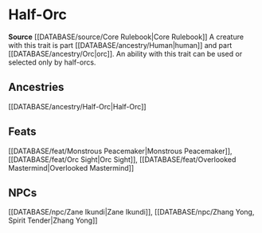 ﻿---
id: '86'
name: Half-Orc
rarity: Common
rus_type_level: null
source: '[[DATABASE/source/Core Rulebook|Core Rulebook]]'
trait:
- Half-Orc
type: Trait

---
# Half-Orc

**Source** [[DATABASE/source/Core Rulebook|Core Rulebook]] 
A creature with this trait is part [[DATABASE/ancestry/Human|human]] and part [[DATABASE/ancestry/Orc|orc]]. An ability with this trait can be used or selected only by half-orcs.

## Ancestries

[[DATABASE/ancestry/Half-Orc|Half-Orc]]

## Feats

[[DATABASE/feat/Monstrous Peacemaker|Monstrous Peacemaker]], [[DATABASE/feat/Orc Sight|Orc Sight]], [[DATABASE/feat/Overlooked Mastermind|Overlooked Mastermind]]

## NPCs

[[DATABASE/npc/Zane Ikundi|Zane Ikundi]], [[DATABASE/npc/Zhang Yong, Spirit Tender|Zhang Yong]]